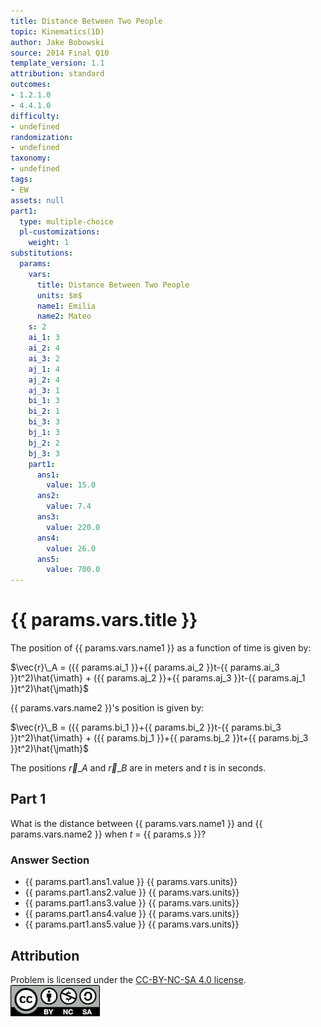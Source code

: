 ```yaml
---
title: Distance Between Two People
topic: Kinematics(1D)
author: Jake Bobowski
source: 2014 Final Q10
template_version: 1.1
attribution: standard
outcomes:
- 1.2.1.0
- 4.4.1.0
difficulty:
- undefined
randomization:
- undefined
taxonomy:
- undefined
tags:
- EW
assets: null
part1:
  type: multiple-choice
  pl-customizations:
    weight: 1
substitutions:
  params:
    vars:
      title: Distance Between Two People
      units: $m$
      name1: Emilia
      name2: Mateo
    s: 2
    ai_1: 3
    ai_2: 4
    ai_3: 2
    aj_1: 4
    aj_2: 4
    aj_3: 1
    bi_1: 3
    bi_2: 1
    bi_3: 3
    bj_1: 3
    bj_2: 2
    bj_3: 3
    part1:
      ans1:
        value: 15.0
      ans2:
        value: 7.4
      ans3:
        value: 220.0
      ans4:
        value: 26.0
      ans5:
        value: 700.0
---
```

# {{ params.vars.title }}
The position of {{ params.vars.name1 }} as a function of time is given by:

$\vec{r}\_A = ({{ params.ai_1 }}+{{ params.ai_2 }}t-{{ params.ai_3 }}t^2)\hat{\imath} + ({{ params.aj_2 }}+{{ params.aj_3 }}t-{{ params.aj_1 }}t^2)\hat{\jmath}$

{{ params.vars.name2 }}'s position is given by:

$\vec{r}\_B = ({{ params.bi_1 }}+{{ params.bi_2 }}t-{{ params.bi_3 }}t^2)\hat{\imath} + ({{ params.bj_1 }}+{{ params.bj_2 }}t+{{ params.bj_3 }}t^2)\hat{\jmath}$

The positions $\vec{r}\_A$ and $\vec{r}\_B$ are in meters and $t$ is in seconds.

## Part 1

What is the distance between {{ params.vars.name1 }} and {{ params.vars.name2 }} when $t$ = {{ params.s }}?

### Answer Section

- {{ params.part1.ans1.value }} {{ params.vars.units}}
- {{ params.part1.ans2.value }} {{ params.vars.units}}
- {{ params.part1.ans3.value }} {{ params.vars.units}}
- {{ params.part1.ans4.value }} {{ params.vars.units}}
- {{ params.part1.ans5.value }} {{ params.vars.units}}

## Attribution

Problem is licensed under the [CC-BY-NC-SA 4.0 license](https://creativecommons.org/licenses/by-nc-sa/4.0/).<br> ![The Creative Commons 4.0 license requiring attribution-BY, non-commercial-NC, and share-alike-SA license.](https://raw.githubusercontent.com/firasm/bits/master/by-nc-sa.png)